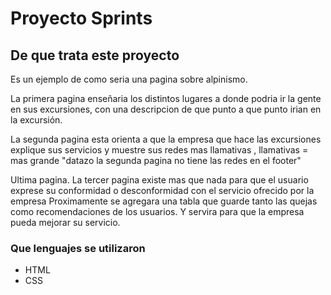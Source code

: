 # Proyecto Sprints

## De que trata este proyecto

<p>
Es un ejemplo de como seria  una pagina sobre alpinismo.

La primera pagina enseñaria los distintos lugares a donde podria ir  la gente 
en sus excursiones, con una descripcion de que punto a que punto irian en la excursión.
</p>

<p>
La segunda pagina esta orienta a que la empresa que hace las excursiones 
explique sus servicios y muestre sus redes mas llamativas , llamativas = mas grande
"datazo la segunda pagina no tiene las redes en el footer"
</p>

<p>
Ultima pagina. La tercer pagina existe mas que nada para que el usuario
exprese su conformidad o desconformidad con el servicio ofrecido por la empresa
Proximamente se agregara una tabla que guarde tanto las quejas como recomendaciones de los usuarios. Y servira para que la empresa pueda mejorar su servicio.
</p>

### Que lenguajes se utilizaron 
<ul>
<li>HTML</li>
<li>CSS</li>
</ul>



